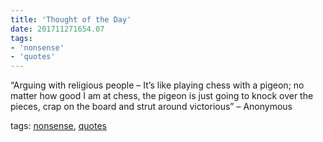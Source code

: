 ```yaml
---
title: 'Thought of the Day'
date: 201711271654.07
tags:
- 'nonsense'
- 'quotes'
---
```


“Arguing with religious people – It’s like playing chess with a pigeon;
no matter how good I am at chess, the pigeon is just going to knock over
the pieces, crap on the board and strut around victorious” – Anonymous

tags: [nonsense](tag_nonsense.html), [quotes](tag_quotes.html)

